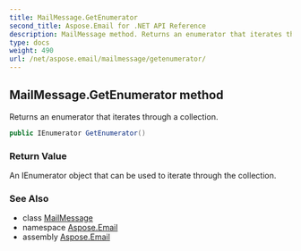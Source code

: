 ```yaml
---
title: MailMessage.GetEnumerator
second_title: Aspose.Email for .NET API Reference
description: MailMessage method. Returns an enumerator that iterates through a collection
type: docs
weight: 490
url: /net/aspose.email/mailmessage/getenumerator/
---
```

## MailMessage.GetEnumerator method

Returns an enumerator that iterates through a collection.

```csharp
public IEnumerator GetEnumerator()
```

### Return Value

An IEnumerator object that can be used to iterate through the collection.

### See Also

* class [MailMessage](../)
* namespace [Aspose.Email](../../mailmessage/)
* assembly [Aspose.Email](../../../)


